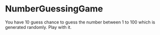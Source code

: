 # NumberGuessingGame
 You have 10 guess chance to guess the number between 1 to 100 which is generated randomly. Play with it. 
